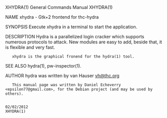 XHYDRA(1)                                                                         General Commands Manual                                                                        XHYDRA(1)

NAME
       xhydra - Gtk+2 frontend for thc-hydra

SYNOPSIS
       Execute xhydra in a terminal to start the application.

DESCRIPTION
       Hydra is a parallelized login cracker which supports numerous protocols to attack. New modules are easy to add, beside that, it is flexible and very fast.

       xhydra is the graphical fronend for the hydra(1) tool.

SEE ALSO
       hydra(1), pw-inspector(1).

AUTHOR
       hydra was written by van Hauser <vh@thc.org>

       This manual page was written by Daniel Echeverry <epsilon77@gmail.com>, for the Debian project (and may be used by others).

                                                                                        02/02/2012                                                                               XHYDRA(1)

